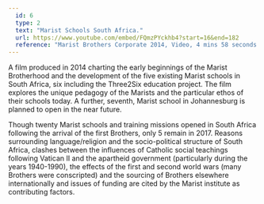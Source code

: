 ```yaml
---
  id: 6
  type: 2
  text: "Marist Schools South Africa."
  url: https://www.youtube.com/embed/FQmzPYckhb4?start=16&end=182
  reference: "Marist Brothers Corporate 2014, Video, 4 mins 58 seconds Marist Schools in South Africa"
---
```

A film produced in 2014 charting the early beginnings of the Marist Brotherhood and the development of the five existing Marist schools in South Africa, six including the Three2Six education project. The film explores the unique pedagogy of the Marists and the particular ethos of their schools today. A further, seventh, Marist school in Johannesburg is planned to open in the near future.

Though twenty Marist schools and training missions opened in South Africa following the arrival of the first Brothers, only 5 remain in 2017. Reasons surrounding language/religion and the socio-political structure of South Africa, clashes between the influences of Catholic social teachings following Vatican II and the apartheid government (particularly during the years 1940-1990), the effects of the first and second world wars (many Brothers were conscripted) and the sourcing of Brothers elsewhere internationally and issues of funding are cited by the Marist institute as contributing factors. 
        